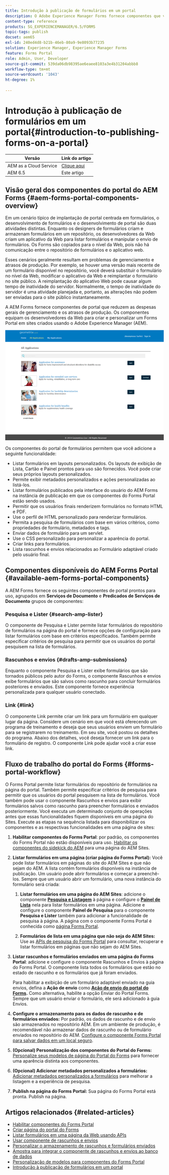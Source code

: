 ```yaml
---
title: Introdução à publicação de formulários em um portal
description: O Adobe Experience Manager Forms fornece componentes que você pode usar para criar seu portal do Forms. Este artigo apresenta os componentes disponíveis do Forms Portal.
content-type: reference
products: SG_EXPERIENCEMANAGER/6.5/FORMS
topic-tags: publish
docset: aem65
exl-id: 240ed4d8-b21b-46eb-80a9-9e8093b77235
solution: Experience Manager, Experience Manager Forms
feature: Forms Portal
role: Admin, User, Developer
source-git-commit: 539da06db98395ae6eaee8103a3e4b31204abbb8
workflow-type: tm+mt
source-wordcount: '1043'
ht-degree: 1%

---
```


# Introdução à publicação de formulários em um portal{#introduction-to-publishing-forms-on-a-portal}

| Versão | Link do artigo |
| -------- | ---------------------------- |
| AEM as a Cloud Service | [Clique aqui](https://experienceleague.adobe.com/docs/experience-manager-cloud-service/content/forms/adaptive-forms-authoring/authoring-adaptive-forms-foundation-components/configure-forms-portal.html?lang=pt-BR) |
| AEM 6.5 | Este artigo |


## Visão geral dos componentes do portal do AEM Forms {#aem-forms-portal-components-overview}

Em um cenário típico de implantação de portal centrada em formulários, o desenvolvimento de formulários e o desenvolvimento de portal são duas atividades distintas. Enquanto os designers de formulários criam e armazenam formulários em um repositório, os desenvolvedores da Web criam um aplicativo da Web para listar formulários e manipular o envio de formulários. Os Forms são copiados para o nível da Web, pois não há comunicação entre o repositório de formulários e o aplicativo web.

Esses cenários geralmente resultam em problemas de gerenciamento e atrasos de produção. Por exemplo, se houver uma versão mais recente de um formulário disponível no repositório, você deverá substituir o formulário no nível da Web, modificar o aplicativo da Web e reimplantar o formulário no site público. A reimplantação do aplicativo Web pode causar algum tempo de inatividade do servidor. Normalmente, o tempo de inatividade do servidor é uma atividade planejada e, portanto, as alterações não podem ser enviadas para o site público instantaneamente.

A AEM Forms fornece componentes de portal que reduzem as despesas gerais de gerenciamento e os atrasos de produção. Os componentes equipam os desenvolvedores da Web para criar e personalizar um Forms Portal em sites criados usando o Adobe Experience Manager (AEM).

![Portal do AEM Forms](assets/aem-forms-portal.png)

Os componentes do portal de formulários permitem que você adicione a seguinte funcionalidade:

* Listar formulários em layouts personalizados. Os layouts de exibição de Lista, Cartão e Painel prontos para uso são fornecidos. Você pode criar seus próprios layouts personalizados.
* Permite exibir metadados personalizados e ações personalizadas ao listá-los.
* Listar formulários publicados pela interface do usuário do AEM Forms na instância de publicação em que os componentes do Forms Portal estão sendo usados.
* Permitir que os usuários finais renderizem formulários no formato HTML e PDF.
* Use o perfil de HTML personalizado para renderizar formulários.
* Permita a pesquisa de formulários com base em vários critérios, como propriedades de formulário, metadados e tags.
* Enviar dados de formulário para um servlet.
* Use o CSS personalizado para personalizar a aparência do portal.
* Criar links para formulários.
* Lista rascunhos e envios relacionados ao Formulário adaptável criado pelo usuário final.

## Componentes disponíveis do AEM Forms Portal {#available-aem-forms-portal-components}

A AEM Forms fornece os seguintes componentes de portal prontos para uso, agrupados em **Serviços de Documento** e **Predicados de Serviços de Documento** grupos de componentes:

### Pesquisa e Lister {#search-amp-lister}

O componente de Pesquisa e Lister permite listar formulários do repositório de formulários na página do portal e fornece opções de configuração para listar formulários com base em critérios especificados. Também permite especificar critérios de pesquisa para permitir que os usuários do portal pesquisem na lista de formulários.

### Rascunhos e envios {#drafts-amp-submissions}

Enquanto o componente Pesquisa e Lister exibe formulários que são tornados públicos pelo autor do Forms, o componente Rascunhos e envios exibe formulários que são salvos como rascunho para concluir formulários posteriores e enviados. Este componente fornece experiência personalizada para qualquer usuário conectado.

### Link {#link}

O componente Link permite criar um link para um formulário em qualquer lugar da página. Considere um cenário em que você está oferecendo um programa de treinamento e deseja que seus usuários enviem um formulário para se registrarem no treinamento. Em seu site, você postou os detalhes do programa. Abaixo dos detalhes, você deseja fornecer um link para o formulário de registro. O componente Link pode ajudar você a criar esse link.

## Fluxo de trabalho do portal do Forms {#forms-portal-workflow}

O Forms Portal permite listar formulários do repositório de formulários na página do portal. Também permite especificar critérios de pesquisa para permitir que os usuários do portal pesquisem na lista de formulários. Você também pode usar o componente Rascunhos e envios para exibir formulários salvos como rascunho para preencher formulários e enviados posteriormente. Você executa um determinado conjunto de operações antes que essas funcionalidades fiquem disponíveis em uma página do Sites. Execute as etapas na sequência listada para disponibilizar os componentes e as respectivas funcionalidades em uma página de sites:

1. **Habilitar componentes do Forms Portal**: por padrão, os componentes do Forms Portal não estão disponíveis para uso. [Habilitar os componentes do sidekick do AEM](/help/forms/using/enabling-forms-portal-components.md) para uma página do AEM Sites.
1. **Listar formulários em uma página (criar página do Forms Portal):** Você pode listar formulários em páginas do site do AEM Sites e que não sejam do AEM. A lista contém formulários disponíveis na instância de publicação. Um usuário pode abrir formulários e começar a preenchê-los. Sempre que um usuário abrir um formulário, uma nova instância do formulário será criada:

   1. **Listar formulários em uma página do AEM Sites**: adicione o componente **[Pesquisa e Listagem](../../forms/using/creating-form-portal-page.md)** à página e configure o **[Painel de Lista](../../forms/using/creating-form-portal-page.md#p-list-pane-p)** nela para listar formulários em uma página. Adicione e configure o componente **Painel de Pesquisa** para o componente **Pesquisa e Lister** também para adicionar a funcionalidade de pesquisa à página. A página com o componente Forms Portal é conhecida como [página Forms Portal](../../forms/using/creating-form-portal-page.md).

   1. **Formulários de lista em uma página que não seja do AEM Sites:** Use as [APIs de pesquisa do Forms Portal](/help/forms/using/listing-forms-webpage-using-apis.md) para consultar, recuperar e listar formulários em páginas que não sejam do AEM Sites.

1. **Listar rascunhos e formulários enviados em uma página do Forms Portal**: adicione e configure o componente Rascunhos e Envios à página do Forms Portal. O componente lista todos os formulários que estão no estado de rascunho e os formulários que já foram enviados.

   Para habilitar a exibição de um formulário adaptável enviado na guia envios, defina a **Ação de envio** como **[Ação de envio do portal do Forms](configuring-submit-actions.md).** Como alternativa, habilite a opção Enviar do Portal Forms. Sempre que um usuário enviar o formulário, ele será adicionado à guia Envios.

1. **Configure o armazenamento para os dados de rascunho e de formulários enviados:** Por padrão, os dados de rascunho e de envio são armazenados no repositório AEM. Em um ambiente de produção, é recomendável não armazenar dados de rascunho ou de formulário enviados no repositório do AEM. [Configure o componente Forms Portal para salvar dados em um local seguro](../../forms/using/draft-submission-component.md#customizing-the-storage).
1. **(Opcional) Personalização dos componentes do Portal do Forms:** [Personalize seus modelos de página do Portal do Forms](../../forms/using/customizing-templates-forms-portal-components.md) para fornecer uma aparência distinta aos componentes.
1. **(Opcional) Adicionar metadados personalizados a formulários:** [Adicionar metadados personalizados a formulários](../../forms/using/customizing-templates-forms-portal-components.md) para melhorar a listagem e a experiência de pesquisa.
1. **Publish na página do Forms Portal:** Sua página do Forms Portal está pronta. Publish na página.

## Artigos relacionados {#related-articles}

* [Habilitar componentes do Forms Portal](/help/forms/using/enabling-forms-portal-components.md)
* [Criar página do portal do Forms](../../forms/using/creating-form-portal-page.md)
* [Listar formulários em uma página da Web usando APIs](/help/forms/using/listing-forms-webpage-using-apis.md)
* [Usar componente de rascunhos e envios](../../forms/using/draft-submission-component.md)
* [Personalizar o armazenamento de rascunhos e formulários enviados](../../forms/using/draft-submission-component.md#customizing-the-storage)
* [Amostra para integrar o componente de rascunhos e envios ao banco de dados](integrate-draft-submission-database.md)
* [Personalização de modelos para componentes do Forms Portal](../../forms/using/customizing-templates-forms-portal-components.md)
* [Introdução à publicação de formulários em um portal](../../forms/using/introduction-publishing-forms.md)
